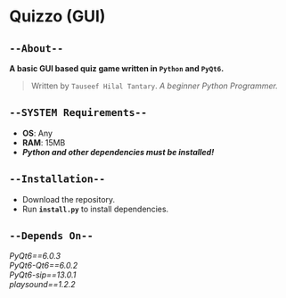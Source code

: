 # Quizzo (GUI)

## `--About--`
__A basic GUI based quiz game written in `Python` and `PyQt6`.__

> Written by `Tauseef Hilal Tantary`. *A beginner Python Programmer.*


## `--SYSTEM Requirements--`
* **OS**: Any
* **RAM**: 15MB
* ***Python and other dependencies must be installed!***


## `--Installation--`
* Download the repository.
* Run **`install.py`** to install dependencies.


## `--Depends On--`
*PyQt6==6.0.3*<br>
*PyQt6-Qt6==6.0.2*<br>
*PyQt6-sip==13.0.1*<br>
*playsound==1.2.2*
